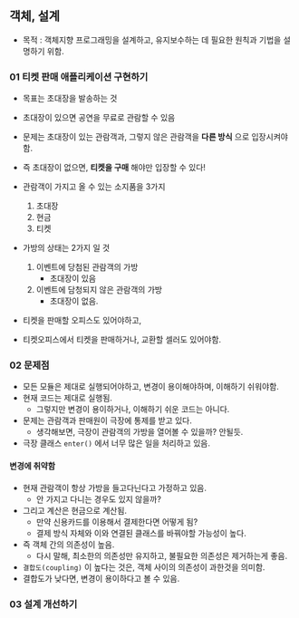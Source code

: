 ## 객체, 설계

- 목적 : 객체지향 프로그래밍을 설계하고, 유지보수하는 데 필요한 원칙과 기법을 설명하기 위함.



### 01 티켓 판매 애플리케이션 구현하기

- 목표는 초대장을 발송하는 것
- 초대장이 있으면 공연을 무료로 관람할 수 있음
- 문제는 초대장이 있는 관람객과, 그렇지 않은 관람객을 **다른 방식** 으로 입장시켜야함.
- 즉 초대장이 없으면, **티켓을 구매** 해야만 입장할 수 있다!
- 관람객이 가지고 올 수 있는 소지품을 3가지
  1. 초대장
  2. 현금
  3. 티켓

- 가방의 상태는 2가지 일 것
  1. 이벤트에 당첨된 관람객의 가방
     - 초대장이 있음
  2. 이벤트에 담청되지 않은 관람객의 가방
     - 초대장이 없음.

- 티켓을 판매할 오피스도 있어야하고,
- 티켓오피스에서 티켓을 판매하거나, 교환할 셀러도 있어야함.



### 02 문제점

- 모든 모듈은 제대로 실행되어야하고, 변경이 용이해야하며, 이해하기 쉬워야함.
- 현재 코드는 제대로 실행됨.
  - 그렇지만 변경이 용이하거나, 이해하기 쉬운 코드는 아니다.
- 문제는 관람객과 판매원이 극장에 통제를 받고 있다.
  - 생각해보면, 극장이 관람객의 가방을 열어볼 수 있을까? 안될듯.
- 극장 클래스 `enter()` 에서 너무 많은 일을 처리하고 있음.



#### 변경에 취약함

- 현재 관람객이 항상 가방을 들고다닌다고 가정하고 있음.
  - 안 가지고 다니는 경우도 있지 않을까?
- 그리고 계산은 현금으로 계산됨. 
  - 만약 신용카드를 이용해서 결제한다면 어떻게 됨?
  - 결제 방식 자체와 이와 연결된 클래스를 바꿔야할 가능성이 높다.
- 즉 객체 간의 의존성이 높음.
  - 다시 말해, 최소한의 의존성만 유지하고, 불필요한 의존성은 제거하는게 좋음.
- `결합도(coupling)` 이 높다는 것은, 객체 사이의 의존성이 과한것을 의미함.
- 결합도가 낮다면, 변경이 용이하다고 볼 수 있음.



### 03 설계 개선하기



